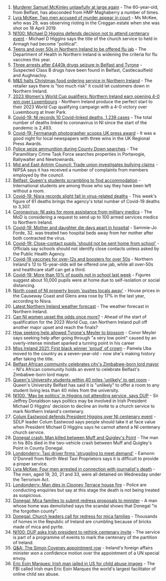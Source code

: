 1. [Murderer Samuel McKinley unlawfully at large again](https://www.bbc.co.uk/news/uk-northern-ireland-58602979?at_medium=RSS&at_campaign=KARANGA) - The 60-year-old, from Belfast, has absconded from HMP Maghaberry a number of times.
2. [Lyra McKee: Two men accused of murder appear in court](https://www.bbc.co.uk/news/uk-northern-ireland-foyle-west-58593564?at_medium=RSS&at_campaign=KARANGA) - Ms McKee, who was 29, was observing rioting in the Creggan estate when she was shot on 18 April 2019.
3. [NI100: Michael D Higgins defends decision not to attend centenary event](https://www.bbc.co.uk/news/uk-northern-ireland-58589593?at_medium=RSS&at_campaign=KARANGA) - Michael D Higgins says the title of the church service to held in Armagh had become "political".
4. [Teens and over 50s in Northern Ireland to be offered flu jab](https://www.bbc.co.uk/news/uk-northern-ireland-58602611?at_medium=RSS&at_campaign=KARANGA) - The Department of Health in Northern Ireland is widening the criteria for flu vaccines this year.
5. [Three arrests after £440k drugs seizure in Belfast and Tyrone](https://www.bbc.co.uk/news/uk-northern-ireland-58602980?at_medium=RSS&at_campaign=KARANGA) - Suspected Class B drugs have been found in Belfast, Castlecaulfield and Aughnacloy.
6. [M&S halts Christmas food ordering service in Northern Ireland](https://www.bbc.co.uk/news/uk-northern-ireland-58597974?at_medium=RSS&at_campaign=KARANGA) - The retailer says there is "too much risk" it could let customers down in Northern Ireland.
7. [2023 Women's World Cup qualifiers: Northern Ireland earn opening 4-0 win over Luxembourg](https://www.bbc.co.uk/sport/football/58570647?at_medium=RSS&at_campaign=KARANGA) - Northern Ireland produce the perfect start to their 2023 World Cup qualifying campaign with a 4-0 victory over Luxembourg at Inver Park.
8. [Covid-19: NI records 10 Covid-linked deaths, 1,239 cases](https://www.bbc.co.uk/news/uk-northern-ireland-58597973?at_medium=RSS&at_campaign=KARANGA) - The total number of deaths linked to coronavirus in NI since the start of the pandemic is 2,493.
9. [Covid-19: Fermanagh photographer scoops UK press award](https://www.bbc.co.uk/news/uk-northern-ireland-58595108?at_medium=RSS&at_campaign=KARANGA) - It was a good night for local newspapers with three wins in the UK Regional Press Awards.
10. [Police seize ammunition during County Down searches](https://www.bbc.co.uk/news/uk-northern-ireland-58601050?at_medium=RSS&at_campaign=KARANGA) - The Paramilitary Crime Task Force searches properties in Portavogie, Ballywalter and Newtownards.
11. [Mid and East Antrim Council: Trade union investigates bullying claims](https://www.bbc.co.uk/news/uk-northern-ireland-58597966?at_medium=RSS&at_campaign=KARANGA) - NIPSA says it has received a number of complaints from members employed by the council.
12. [Belfast: Queen's students scrambling to find accommodation](https://www.bbc.co.uk/news/uk-northern-ireland-58591745?at_medium=RSS&at_campaign=KARANGA) - International students are among those who say they have been left without a room.
13. [Covid-19: Nisra records slight fall in virus-related deaths](https://www.bbc.co.uk/news/uk-northern-ireland-58596552?at_medium=RSS&at_campaign=KARANGA) - This week's figure of 61 deaths brings the agency's total number of Covid-19 deaths to 3,307.
14. [Coronavirus: NI asks for more assistance from military medics](https://www.bbc.co.uk/news/uk-northern-ireland-58587860?at_medium=RSS&at_campaign=KARANGA) - The MoD is considering a request to send up to 100 armed services medics to Northern Ireland.
15. [Covid-19: Mother and daughter die days apart in hospital](https://www.bbc.co.uk/news/uk-northern-ireland-58575722?at_medium=RSS&at_campaign=KARANGA) - Sammie-Jo Forde, 32. was treated two hospital beds away from her mother after both contracted the virus.
16. [Covid-19: Close-contact pupils 'should not be sent home from school'](https://www.bbc.co.uk/news/uk-northern-ireland-58565658?at_medium=RSS&at_campaign=KARANGA) - Officials say schools should not identify close contacts unless asked by the Public Health Agency.
17. [Covid-19 vaccines for over-12s and boosters for over 50s](https://www.bbc.co.uk/news/uk-northern-ireland-58555665?at_medium=RSS&at_campaign=KARANGA) - Northern Ireland's 12 to 15-year-olds will be offered one jab, while all over-50s and healthcare staff can get a third.
18. [Covid-19: More than 10% of pupils not in school last week](https://www.bbc.co.uk/news/uk-northern-ireland-58559950?at_medium=RSS&at_campaign=KARANGA) - Figures suggest about 10,000 pupils were at home due to self-isolation or social distancing.
19. [North coast of NI property boom 'pushes locals away'](https://www.bbc.co.uk/news/uk-northern-ireland-58578034?at_medium=RSS&at_campaign=KARANGA) - House prices in the Causeway Coast and Glens area rose by 17% in the last year, according to Nisra.
20. [Latest Northern Ireland weather forecast](https://www.bbc.co.uk/news/uk-northern-ireland-26018439?at_medium=RSS&at_campaign=KARANGA) - The weather forecast in Northern Ireland.
21. [Can NI women upset the odds once more?](https://www.bbc.co.uk/sport/football/58544007?at_medium=RSS&at_campaign=KARANGA) - Ahead of the start of qualification for the 2023 World Cup, can Northern Ireland pull off another major upset and reach the finals?
22. [How seeking help allowed Tyrone's Meyler to blossom](https://www.bbc.co.uk/sport/gaelic-games/58569332?at_medium=RSS&at_campaign=KARANGA) - Conor Meyler says seeking help after going through "a very low point" caused by an overly-intense mindset sparked a turning point in his career
23. [Miss Ireland 2021: First black winner 'proud' of crown](https://www.bbc.co.uk/news/newsbeat-58558667?at_medium=RSS&at_campaign=KARANGA) - Pamela Uba moved to the country as a seven-year-old - now she's making history after taking the title.
24. [Belfast African community celebrates city's Zimbabwe-born lord mayor](https://www.bbc.co.uk/news/uk-northern-ireland-58586546?at_medium=RSS&at_campaign=KARANGA) - NI's African community holds an event to celebrate Belfast's Zimbabwe-born lord mayor.
25. [Queen's University students within 40 miles 'unlikely' to get room](https://www.bbc.co.uk/news/uk-northern-ireland-58588388?at_medium=RSS&at_campaign=KARANGA) - Queen's University Belfast has said it is "unlikely" to offer a room to any student living less than 40 miles from the university.
26. [NI100: 'May be politics' in Higgins not attending service, says DUP](https://www.bbc.co.uk/news/uk-northern-ireland-58588391?at_medium=RSS&at_campaign=KARANGA) - Sir Jeffrey Donaldson says politics may be involved in Irish President Michael D Higgins' decision to decline an invite to a church service to mark Northern Ireland's centenary.
27. [Colum Eastwood defends President Higgins over NI centenary event](https://www.bbc.co.uk/news/uk-northern-ireland-58588393?at_medium=RSS&at_campaign=KARANGA) - SDLP leader Colum Eastwood says people should take it at face value when President Michael D Higgins says he cannot attend a NI centenary church service.
28. [Donegal crash: Man killed between Muff and Quigley's Point](https://www.bbc.co.uk/news/world-europe-58593563?at_medium=RSS&at_campaign=KARANGA) - The man in his 80s died in the two-vehicle crash between Muff and Quigley's Point in County Donegal.
29. [Londonderry: Taxi driver firms 'struggling to meet demand'](https://www.bbc.co.uk/news/uk-northern-ireland-foyle-west-58581113?at_medium=RSS&at_campaign=KARANGA) - Eamonn O'Donnell from North West Taxi Proprietors says it is difficult to provide a proper service.
30. [Lyra McKee: Four men arrested in connection with journalist's death](https://www.bbc.co.uk/news/uk-northern-ireland-56907220?at_medium=RSS&at_campaign=KARANGA) - The men, aged 19, 20, 21 and 33, were all detained on Wednesday under the Terrorism Act.
31. [Londonderry: Man dies in Clooney Terrace house fire](https://www.bbc.co.uk/news/uk-northern-ireland-foyle-west-58543068?at_medium=RSS&at_campaign=KARANGA) - Police are conducting enquiries but say at this stage the death is not being treated as suspicious.
32. [Donegal: Mica families to submit redress proposals to minister](https://www.bbc.co.uk/news/world-europe-58591286?at_medium=RSS&at_campaign=KARANGA) - A man whose home was demolished says the scandal shows that Donegal "is the forgotten county".
33. [Donegal: Church leaders call for redress for mica families](https://www.bbc.co.uk/news/world-europe-58589591?at_medium=RSS&at_campaign=KARANGA) - Thousands of homes in the Republic of Ireland are crumbling because of bricks made of mica and pyrite.
34. [NI100: DUP asks Irish president to rethink centenary invite](https://www.bbc.co.uk/news/uk-northern-ireland-58579399?at_medium=RSS&at_campaign=KARANGA) - The service is part of a programme of events to mark the centenary of the partition of Ireland.
35. [Q&A: The Simon Coveney appointment row](https://www.bbc.co.uk/news/world-europe-58548728?at_medium=RSS&at_campaign=KARANGA) - Ireland's foreign affairs minister won a confidence motion over the appointment of a UN special envoy.
36. [Eric Eoin Marques: Irish man jailed in US for child abuse images](https://www.bbc.co.uk/news/world-europe-58582817?at_medium=RSS&at_campaign=KARANGA) - The FBI called Irish man Eric Eoin Marques the world's largest facilitator of online child sex abuse.

